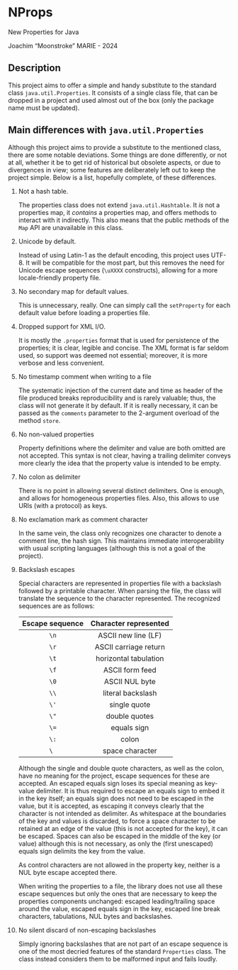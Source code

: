 # NProps

New Properties for Java

Joachim “Moonstroke” MARIE - 2024

## Description

This project aims to offer a simple and handy substitute to the standard class
`java.util.Properties`. It consists of a single class file, that can be dropped
in a project and used almost out of the box (only the package name must be
updated).

## Main differences with `java.util.Properties`

Although this project aims to provide a substitute to the mentioned class,
there are some notable deviations. Some things are done differently, or not at
all, whether it be to get rid of historical but obsolete aspects, or due to
divergences in view; some features are deliberately left out to keep the
project simple. Below is a list, hopefully complete, of these differences.

1. Not a hash table.

	The properties class does not extend `java.util.Hashtable`. It *is* not a
	properties map, it *contains* a properties map, and offers methods to
	interact with it indirectly. This also means that the public methods of the
	`Map` API are unavailable in this class.

2. Unicode by default.

	Instead of using Latin-1 as the default encoding, this project uses UTF-8.
	It will be compatible for the most part, but this removes the need for
	Unicode escape sequences (`\uXXXX` constructs), allowing for a more
	locale-friendly property file.

3. No secondary map for default values.

	This is unnecessary, really. One can simply call the `setProperty` for each
	default value before loading a properties file.

4. Dropped support for XML I/O.

	It is mostly the `.properties` format that is used for persistence of the
	properties; it is clear, legible and concise. The XML format is far seldom
	used, so support was deemed not essential; moreover, it is more verbose and
	less convenient.

5. No timestamp comment when writing to a file

	The systematic injection of the current date and time as header of the file
	produced breaks reproducibility and is rarely valuable; thus, the class will
	not generate it by default. If it is really necessary, it can be	passed as
	the `comments`	parameter to the 2-argument overload of the method `store`.

6. No non-valued properties

	Property definitions where the delimiter and value are both omitted are not
	accepted. This syntax is not clear, having a trailing delimiter conveys
	more clearly the idea that the property value is intended to be empty.

7. No colon as delimiter

	There is no point in allowing several distinct delimiters. One is enough,
	and allows for homogeneous properties files. Also, this allows to use URIs
	(with a protocol) as keys.

8. No exclamation mark as comment character

	In the same vein, the class only recognizes one character to denote a
	comment line, the hash sign. This maintains	immediate interoperability with
	usual scripting languages (although this is not a goal of the project).

9. Backslash escapes

	Special characters are represented in properties file with a backslash
	followed by a printable character. When parsing the file, the class will
	translate the sequence to the character represented. The recognized sequences
	are as follows:
	
	|Escape sequence|Character represented
	|:-------------:|:-------------------:
	|     `\n`      | ASCII new line (LF)
	|     `\r`      |ASCII carriage return
	|     `\t`      |horizontal tabulation
	|     `\f`      |    ASCII form feed
	|     `\0`      |   ASCII NUL byte
	|     `\\`      |  literal backslash
	|     `\'`      |    single quote
	|     `\"`      |    double quotes
	|     `\=`      |     equals sign
	|     `\:`      |        colon
	|     `\ `      |   space character

	Although the single and double quote characters, as well as the colon, have no
	meaning for the project, escape sequences for these are accepted.
	An escaped equals sign loses its special meaning as key-value delimiter. It is
	thus required to escape an equals sign to embed it in the key itself; an equals
	sign does not need to be escaped in the value, but it is accepted, as escaping
	it conveys clearly that the character is not intended as delimiter. As
	whitespace at the boundaries of the key and values is discarded, to force a
	space character to be retained at an edge of the value (this is not accepted
	for the key), it can be escaped. Spaces can also be escaped in the middle of
	the key (or value) although this is not necessary, as only the (first
	unescaped) equals sign delimits the key from the value.

	As control characters are not allowed in the property key, neither is a NUL
	byte escape accepted there.

	When writing the properties to a file, the library does not use all these
	escape sequences but only the ones that are necessary to keep the properties
	components unchanged: escaped leading/trailing space around the value, escaped
	equals sign in the key, escaped line break characters, tabulations, NUL bytes
	and backslashes.


10. No silent discard of non-escaping backslashes

	Simply ignoring backslashes that are not part of an escape sequence is one
	of the most decried features of the standard `Properties` class. The class
	instead considers them to be malformed input and fails loudly.
